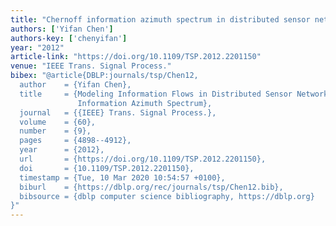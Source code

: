 ```yaml
---
title: "Chernoff information azimuth spectrum in distributed sensor networks"
authors: ['Yifan Chen']
authors-key: ['chenyifan']
year: "2012"
article-link: "https://doi.org/10.1109/TSP.2012.2201150"
venue: "IEEE Trans. Signal Process."
bibex: "@article{DBLP:journals/tsp/Chen12,
  author    = {Yifan Chen},
  title     = {Modeling Information Flows in Distributed Sensor Networks: Chernoff
               Information Azimuth Spectrum},
  journal   = {{IEEE} Trans. Signal Process.},
  volume    = {60},
  number    = {9},
  pages     = {4898--4912},
  year      = {2012},
  url       = {https://doi.org/10.1109/TSP.2012.2201150},
  doi       = {10.1109/TSP.2012.2201150},
  timestamp = {Tue, 10 Mar 2020 10:54:57 +0100},
  biburl    = {https://dblp.org/rec/journals/tsp/Chen12.bib},
  bibsource = {dblp computer science bibliography, https://dblp.org}
}"
---
```

